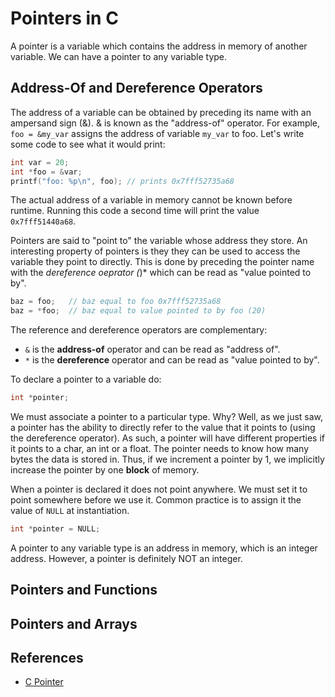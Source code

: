 # Pointers in C

A pointer is a variable which contains the address in memory of another variable. We can have a pointer to any variable type.

## Address-Of and Dereference Operators

The address of a variable can be obtained by preceding its name with an ampersand sign (&). & is known as the "address-of" operator. For example, `foo = &my_var` assigns the address of variable `my_var` to foo. Let's write some code to see what it would print:

```c
int var = 20;
int *foo = &var;
printf("foo: %p\n", foo); // prints 0x7fff52735a68
```
The actual address of a variable in memory cannot be known before runtime. Running this code a second time will print the value `0x7fff51440a68`.

Pointers are said to "point to" the variable whose address they store. An interesting property of pointers is they they can be used to access the variable they point to directly. This is done by preceding the pointer name with the *dereference oeprator (*)* which can be read as "value pointed to by".

```c
baz = foo;   // baz equal to foo 0x7fff52735a68
baz = *foo;  // baz equal to value pointed to by foo (20)
```
The reference and dereference operators are complementary:

* `&` is the **address-of** operator and can be read as "address of".
* `*` is the **dereference** operator and can be read as "value pointed to by".

To declare a pointer to a variable do:

```c
int *pointer;
```
We must associate a pointer to a particular type. Why? Well, as we just saw, a pointer has the ability to directly refer to the value that it points to (using the dereference operator). As such, a pointer will have different properties if it points to a char, an int or a float. The pointer needs to know how many bytes the data is stored in. Thus, if we increment a pointer by 1, we implicitly increase the pointer by one **block** of memory.

When a pointer is declared it does not point anywhere. We must set it to point somewhere before we use it. Common practice is to assign it the value of `NULL` at instantiation. 

```c
int *pointer = NULL;
```

A pointer to any variable type is an address in memory, which is an integer address. However, a pointer is definitely NOT an integer.

## Pointers and Functions

## Pointers and Arrays

## References

- [C Pointer](https://users.cs.cf.ac.uk/Dave.Marshall/C/node10.html)